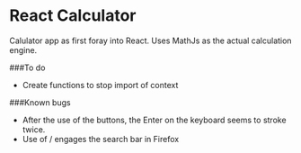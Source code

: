 # React Calculator
Calulator app as first foray into React. Uses MathJs as the actual calculation engine.

###To do
+ Create functions to stop import of context

###Known bugs
+ After the use of the buttons, the Enter on the keyboard seems to stroke twice.
+ Use of / engages the search bar in Firefox